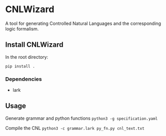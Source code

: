 # CNLWizard

A tool for generating Controlled Natural Languages and the corresponding logic formalism.

## Install CNLWizard
In the root directory:

`pip install .`

### Dependencies

- lark

## Usage
Generate grammar and python functions
`python3 -g specification.yaml`

Compile the CNL
`python3 -c grammar.lark py_fn.py cnl_text.txt`
